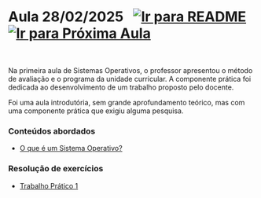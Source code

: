 # Aula 28/02/2025 &nbsp; [![Ir para README](https://img.shields.io/badge/Indice-Verde?style=for-the-badge)](../README.md#indice) &nbsp;[![Ir para Próxima Aula](https://img.shields.io/badge/Próxima-Aula%203-007ACC?style=for-the-badge)](../aulas/07-03-2025.md)

<br>

<p>
  
 Na primeira aula de Sistemas Operativos, o professor apresentou o método de avaliação e o programa da unidade curricular. A componente prática foi dedicada ao desenvolvimento de um trabalho proposto pelo docente.

</p>

<p>
 Foi uma aula introdutória, sem grande aprofundamento teórico, mas com uma componente prática que exigiu alguma pesquisa.
</p>



### Conteúdos abordados

- [O que é um Sistema Operativo?](../apontamentos/definicao_sistema_operativo.md)

### Resolução de exercícios

- [Trabalho Prático 1](../fichas/trabalho_pratico_1.pdf)


